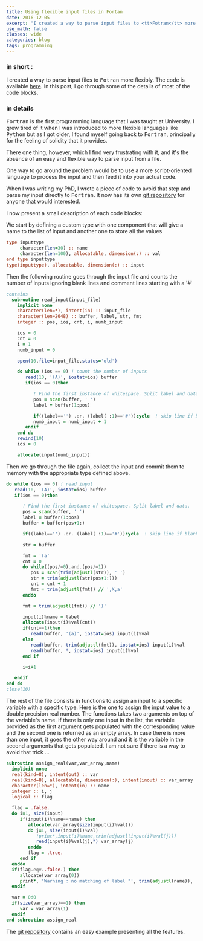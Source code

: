 ```yaml
---
title: Using flexible input files in Fortan
date: 2016-12-05
excerpt: "I created a way to parse input files to <tt>Fotran</tt> more flexibly. The code is available in a dedicated git repository. In this post, I go through some of the details of most of the code blocks."
use_math: false
classes: wide
categories: blog
tags: programming
---
```


### in short :

I created a way to parse input files to <tt>Fotran</tt> more flexibly. The code is available [here](https://github.com/jrekier/inputf90). In this post, I go through some of the details of most of the code blocks.

### in details

<tt>Fortran</tt> is the first programming language that I was taught at University. I grew tired of it when I was introduced to more flexible languages like <tt>Python</tt> but as I got older, I found myself going back to <tt>Fortran</tt>, principally for the feeling of solidity that it provides.

There one thing, however, which I find very frustrating with it, and it's the absence of an easy and flexible way to parse input from a file.

One way to go around the problem would be to use a more script-oriented language to process the input and then feed it into your actual  code.

When I was writing my PhD, I wrote a piece of code to avoid that step and parse my input directly to <tt>Fortran</tt>. It now has its own [git repository](https://github.com/jrekier/inputf90) for anyone that would interested.

I now present a small description of each code blocks:

We start by defining a custom type with one component that will give a name to the list of input and another one to store all the values

```fortran
type inputtype
     character(len=30) :: name
     character(len=100), allocatable, dimension(:) :: val
end type inputtype
type(inputtype), allocatable, dimension(:) :: input
```

Then the following routine goes through the input file and counts the number of inputs ignoring blank lines and comment lines starting with a '#'


```fortran
contains
  subroutine read_input(input_file)
    implicit none
    character(len=*), intent(in) :: input_file
    character(len=2048) :: buffer, label, str, fmt
    integer :: pos, ios, cnt, i, numb_input

    ios = 0
    cnt = 0
    i = 1
    numb_input = 0

    open(10,file=input_file,status='old')

    do while (ios == 0) ! count the number of inputs
       read(10, '(A)', iostat=ios) buffer
       if(ios == 0)then

          ! Find the first instance of whitespace. Split label and data.
          pos = scan(buffer, ' ')
          label = buffer(1:pos)

          if((label=='') .or. (label( :1)=='#'))cycle  ! skip line if blank or commented with '#'
          numb_input = numb_input + 1
       endif
    end do
    rewind(10)
    ios = 0  

    allocate(input(numb_input))  
```

Then we go through the file again, collect the input and commit them to memory with the appropriate type defined above.

```fortran
do while (ios == 0) ! read input
   read(10, '(A)', iostat=ios) buffer
   if(ios == 0)then

      ! Find the first instance of whitespace. Split label and data.
      pos = scan(buffer, ' ')
      label = buffer(1:pos)
      buffer = buffer(pos+1:)

      if((label=='') .or. (label( :1)=='#'))cycle  ! skip line if blank or commented with '#'

      str = buffer

      fmt = '(a'
      cnt = 0
      do while((pos/=0).and.(pos/=1))
         pos = scan(trim(adjustl(str)), ' ')
         str = trim(adjustl(str(pos+1:)))
         cnt = cnt + 1
         fmt = trim(adjustl(fmt)) // ',X,a'
      enddo

      fmt = trim(adjustl(fmt)) // ')'

      input(i)%name = label
      allocate(input(i)%val(cnt))
      if(cnt==1)then
         read(buffer, '(a)', iostat=ios) input(i)%val
      else
         read(buffer, trim(adjustl(fmt)), iostat=ios) input(i)%val
         read(buffer, *, iostat=ios) input(i)%val
      end if

      i=i+1

   endif
end do
close(10)
```

The rest of the file consists in functions to assign an input to a specific variable with a specific type. Here is the one to assign the input value to a double precision real number.
The functions takes two arguments on top of the variable's name. If there is only one input in the list, the variable provided as the first argument gets populated with the corresponding value and the second one is returned as an empty array. In case there is more than one input, it goes the other way around and it is the variable in the second arguments that gets populated. I am not sure if there is a way to avoid that trick ...

```fortran
subroutine assign_real(var,var_array,name)
  implicit none
  real(kind=8), intent(out) :: var
  real(kind=8), allocatable, dimension(:), intent(inout) :: var_array
  character(len=*), intent(in) :: name
  integer :: i, j
  logical :: flag

  flag = .false.
  do i=1, size(input)
     if(input(i)%name==name) then
        allocate(var_array(size(input(i)%val)))
        do j=1, size(input(i)%val)
           !print*,input(i)%name,trim(adjustl(input(i)%val(j)))
           read(input(i)%val(j),*) var_array(j)
        enddo
        flag = .true.
     end if
  enddo
  if(flag.eqv..false.) then
     allocate(var_array(0))
     print*, 'Warning : no matching of label "', trim(adjustl(name)), '" found in input file'
  endif

  var = 0d0
  if(size(var_array)==1) then
     var = var_array(1)
  endif
end subroutine assign_real
```

The [git repository](https://github.com/jrekier/inputf90) contains an easy example presenting all the features.
